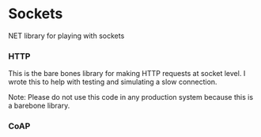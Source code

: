 # Sockets
NET library for playing with sockets

### HTTP
This is the bare bones library for making HTTP requests at socket level. I wrote this to help with testing and simulating a slow connection.

Note: Please do not use this code in any production system because this is a barebone library.

### CoAP
